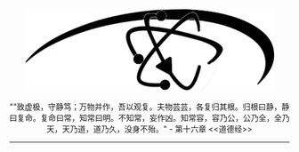 <p align="center"><img src="assets/CPU.png" width=450 height=150/></p>
<p align="center"><a href="https://github.com/randomwangran/logo-cpu"><b></b></a></p>
<p align="center">
	

</p>
<p align="center">""致虚极，守静笃；万物并作，吾以观复。夫物芸芸，各复归其根。归根曰静，静曰复命。复命曰常，知常曰明。不知常，妄作凶。知常容，容乃公，公乃全，全乃天，天乃道，道乃久，没身不殆。" - 第十六章 <<道德经>></p>

---
